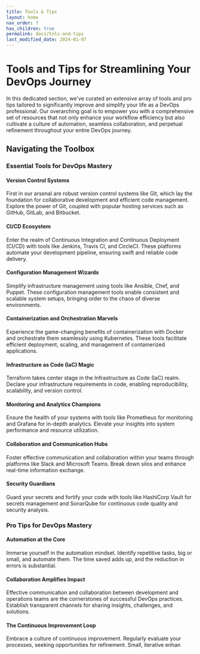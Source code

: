 ```yaml
---
title: Tools & Tips
layout: home
nav_order: 7
has_children: true
permalink: docs/tols-and-tips
last_modified_date: 2024-01-07
---
```


# Tools and Tips for Streamlining Your DevOps Journey

In this dedicated section, we've curated an extensive array of tools and pro tips tailored to significantly improve and simplify your life as a DevOps professional. Our overarching goal is to empower you with a comprehensive set of resources that not only enhance your workflow efficiency but also cultivate a culture of automation, seamless collaboration, and perpetual refinement throughout your entire DevOps journey.

## Navigating the Toolbox

### Essential Tools for DevOps Mastery

#### Version Control Systems
First in our arsenal are robust version control systems like Git, which lay the foundation for collaborative development and efficient code management. Explore the power of Git, coupled with popular hosting services such as GitHub, GitLab, and Bitbucket.

#### CI/CD Ecosystem
Enter the realm of Continuous Integration and Continuous Deployment (CI/CD) with tools like Jenkins, Travis CI, and CircleCI. These platforms automate your development pipeline, ensuring swift and reliable code delivery.

#### Configuration Management Wizards
Simplify infrastructure management using tools like Ansible, Chef, and Puppet. These configuration management tools enable consistent and scalable system setups, bringing order to the chaos of diverse environments.

#### Containerization and Orchestration Marvels
Experience the game-changing benefits of containerization with Docker and orchestrate them seamlessly using Kubernetes. These tools facilitate efficient deployment, scaling, and management of containerized applications.

#### Infrastructure as Code (IaC) Magic
Terraform takes center stage in the Infrastructure as Code (IaC) realm. Declare your infrastructure requirements in code, enabling reproducibility, scalability, and version control.

#### Monitoring and Analytics Champions
Ensure the health of your systems with tools like Prometheus for monitoring and Grafana for in-depth analytics. Elevate your insights into system performance and resource utilization.

#### Collaboration and Communication Hubs
Foster effective communication and collaboration within your teams through platforms like Slack and Microsoft Teams. Break down silos and enhance real-time information exchange.

#### Security Guardians
Guard your secrets and fortify your code with tools like HashiCorp Vault for secrets management and SonarQube for continuous code quality and security analysis.

### Pro Tips for DevOps Mastery

#### Automation at the Core
Immerse yourself in the automation mindset. Identify repetitive tasks, big or small, and automate them. The time saved adds up, and the reduction in errors is substantial.

#### Collaboration Amplifies Impact
Effective communication and collaboration between development and operations teams are the cornerstones of successful DevOps practices. Establish transparent channels for sharing insights, challenges, and solutions.

#### The Continuous Improvement Loop
Embrace a culture of continuous improvement. Regularly evaluate your processes, seeking opportunities for refinement. Small, iterative enhan
